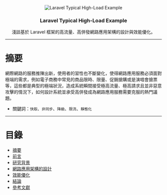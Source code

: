 <p align="center">
	<img src="//i.imgur.com/LuMDD6n.png" alt="Laravel Typical High-Load Example">
</p>
<h3 align="center">Laravel Typical High-Load Example</h3>
<p align="center">淺談基於 Laravel 框架的高流量、高併發網路應用架構的設計與效能優化。</p>

---

# 摘要
網際網路的服務推陳出新，使用者的習性也不斷變化，使得網路應用服務必須面對極端的需求，例如電子商務中常見的商品限時、限量、促銷搶購或是演唱會搶票等，這些都是典型的極端狀況，造成系統瞬間接受極高流量、極高請求且並非惡意攻擊的情況下，如何設計系統並承受高併發成為網路應用服務需要克服的熱門議題。
- 關鍵詞：`快取`、`非同步`、`降級`、`限流`、`靜態化`

---

# 目錄
- [摘要](https://github.com/Kantai235/laravel-typical-high-load-example/wiki/摘要)
- [前言](https://github.com/Kantai235/laravel-typical-high-load-example/wiki/前言)
- [研究背景](https://github.com/Kantai235/laravel-typical-high-load-example/wiki/研究背景)
- [網路應用架構的設計](https://github.com/Kantai235/laravel-typical-high-load-example/wiki/網路應用架構的設計)
- [效能優化](https://github.com/Kantai235/laravel-typical-high-load-example/wiki/效能優化)
- [結論](https://github.com/Kantai235/laravel-typical-high-load-example/wiki/結論)
- [參考文獻](https://github.com/Kantai235/laravel-typical-high-load-example/wiki/參考文獻)
